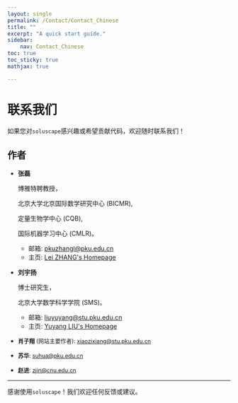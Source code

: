 ```yaml
---
layout: single
permalink: /Contact/Contact_Chinese
title: ""
excerpt: "A quick start guide."
sidebar:
    nav: Contact_Chinese
toc: true
toc_sticky: true
mathjax: true

---
```

# 联系我们

如果您对`soluscape`感兴趣或希望贡献代码，欢迎随时联系我们！

## 作者

- **张磊**

  博雅特聘教授，
  
  北京大学北京国际数学研究中心 (BICMR),
  
  定量生物学中心 (CQB),
  
  国际机器学习中心 (CMLR)。
  
  - 邮箱: [pkuzhangl@pku.edu.cn](mailto:pkuzhangl@pku.edu.cn)  
  - 主页: [Lei ZHANG's Homepage](http://faculty.bicmr.pku.edu.cn/~zhanglei/)

- **刘宇扬**

  博士研究生，

  北京大学数学科学学院 (SMS)。
  
  - 邮箱: [liuyuyang@stu.pku.edu.cn](mailto:liuyuyang@stu.pku.edu.cn)  
  - 主页: [Yuyang LIU's Homepage](https://liuonly1121.github.io/)

- <span style="font-size: 0.9em;">**肖子翔** (网站主要作者): [xiaozixiang@stu.pku.edu.cn](mailto:xiaozixiang@stu.pku.edu.cn)</span>  
- <span style="font-size: 0.9em;">**苏华**: [suhua@pku.edu.cn](mailto:suhua@pku.edu.cn)</span>  
- <span style="font-size: 0.9em;">**赵进**: [zjin@cnu.edu.cn](mailto:zjin@cnu.edu.cn)</span>

<!--

---

## 致谢

特别感谢以下贡献者：

他们的贡献对本工具包的开发至关重要。


-->

---

感谢使用`soluscape`！我们欢迎任何反馈或建议。
